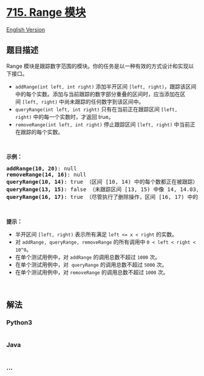 # [715. Range 模块](https://leetcode-cn.com/problems/range-module)

[English Version](/solution/0700-0799/0715.Range%20Module/README_EN.md)

## 题目描述

<!-- 这里写题目描述 -->

<p>Range 模块是跟踪数字范围的模块。你的任务是以一种有效的方式设计和实现以下接口。</p>

<ul>
	<li><code>addRange(int left, int right)</code> 添加半开区间&nbsp;<code>[left, right)</code>，跟踪该区间中的每个实数。添加与当前跟踪的数字部分重叠的区间时，应当添加在区间&nbsp;<code>[left, right)</code>&nbsp;中尚未跟踪的任何数字到该区间中。</li>
	<li><code>queryRange(int left, int right)</code>&nbsp;只有在当前正在跟踪区间&nbsp;<code>[left, right)</code>&nbsp;中的每一个实数时，才返回 true。</li>
	<li><code>removeRange(int left, int right)</code>&nbsp;停止跟踪区间&nbsp;<code>[left, right)</code>&nbsp;中当前正在跟踪的每个实数。</li>
</ul>

<p>&nbsp;</p>

<p><strong>示例：</strong></p>

<pre><strong>addRange(10, 20)</strong>: null
<strong>removeRange(14, 16)</strong>: null
<strong>queryRange(10, 14)</strong>: true （区间 [10, 14) 中的每个数都正在被跟踪）
<strong>queryRange(13, 15)</strong>: false （未跟踪区间 [13, 15) 中像 14, 14.03, 14.17 这样的数字）
<strong>queryRange(16, 17)</strong>: true （尽管执行了删除操作，区间 [16, 17) 中的数字 16 仍然会被跟踪）
</pre>

<p>&nbsp;</p>

<p><strong>提示：</strong></p>

<ul>
	<li>半开区间&nbsp;<code>[left, right)</code>&nbsp;表示所有满足&nbsp;<code>left &lt;= x &lt; right</code>&nbsp;的实数。</li>
	<li>对&nbsp;<code>addRange, queryRange, removeRange</code>&nbsp;的所有调用中&nbsp;<code>0 &lt; left &lt; right &lt; 10^9</code>。</li>
	<li>在单个测试用例中，对&nbsp;<code>addRange</code>&nbsp;的调用总数不超过&nbsp;<code>1000</code>&nbsp;次。</li>
	<li>在单个测试用例中，对&nbsp; <code>queryRange</code> 的调用总数不超过 <code>5000</code> 次。</li>
	<li>在单个测试用例中，对 <code>removeRange</code> 的调用总数不超过&nbsp;<code>1000</code>&nbsp;次。</li>
</ul>

<p>&nbsp;</p>


## 解法

<!-- 这里可写通用的实现逻辑 -->

<!-- tabs:start -->

### **Python3**

<!-- 这里可写当前语言的特殊实现逻辑 -->

```python

```

### **Java**

<!-- 这里可写当前语言的特殊实现逻辑 -->

```java

```

### **...**

```

```

<!-- tabs:end -->
